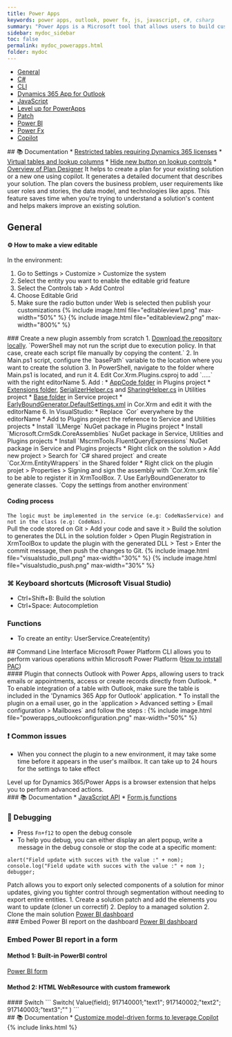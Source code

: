```yaml
---
title: Power Apps
keywords: power apps, outlook, power fx, js, javascript, c#, csharp
summary: "Power Apps is a Microsoft tool that allows users to build custom applications, simplify business processes, and enhance productivity across an organization. It connects to various data sources, enabling real-time data interaction and app development without extensive coding"
sidebar: mydoc_sidebar
toc: false
permalink: mydoc_powerapps.html
folder: mydoc
---
```


<ul id="profileTabs" class="nav nav-tabs">
    <li class="active"><a class="noCrossRef" href="#general" data-toggle="tab">General</a></li>
    <li><a class="noCrossRef" href="#csharp" data-toggle="tab">C#</a></li>
    <li><a class="noCrossRef" href="#cli" data-toggle="tab">CLI</a></li>
    <li><a class="noCrossRef" href="#dynamics-app-outlook" data-toggle="tab">Dynamics 365 App for Outlook</a></li>
    <li><a class="noCrossRef" href="#javascript" data-toggle="tab">JavaScript</a></li>
    <li><a class="noCrossRef" href="#levelup" data-toggle="tab">Level up for PowerApps</a></li>
    <li><a class="noCrossRef" href="#patch" data-toggle="tab">Patch</a></li>
    <li><a class="noCrossRef" href="#power-bi" data-toggle="tab">Power BI</a></li>
    <li><a class="noCrossRef" href="#power-fx" data-toggle="tab">Power Fx</a></li>
    <li><a class="noCrossRef" href="#copilot" data-toggle="tab">Copilot</a></li>
</ul>
  <div class="tab-content">
<div role="tabpanel" class="tab-pane active" id="general" markdown="1">
## 📚 Documentation
* <a href="https://learn.microsoft.com/en-us/power-apps/maker/data-platform/data-platform-restricted-entities" target="_blank" rel="noopener noreferrer">Restricted tables requiring Dynamics 365 licenses</a>
* <a href="https://mattruma.com/adventures-with-dataverse-virtual-tables-and-look-up-columns/?utm_source=substack&utm_medium=email" target="_blank" rel="noopener noreferrer">Virtual tables and lookup columns</a>
* <a href="https://orby.com.au/hide-new-button-on-lookup-controls-in-model-driven-apps-2/" target="_blank" rel="noopener noreferrer">Hide new button on lookup controls</a>
* <a href="https://learn.microsoft.com/en-us/power-apps/maker/plan-designer/plan-designer" target="_blank" rel="noopener noreferrer">Overview of Plan Designer</a>  
It helps to create a plan for your existing solution or a new one using copilot. It generates a detailed document that describes your solution. The plan covers the business problem, user requirements like user roles and stories, the data model, and technologies like apps. This feature saves time when you're trying to understand a solution's content and helps makers improve an existing solution.

## General
#### ⚙️ How to make a view editable
In the environment:
1. Go to Settings > Customize > Customize the system
2. Select the entity you want to enable the editable grid feature
3. Select the Controls tab > Add Control
4. Choose Editable Grid
5. Make sure the radio button under Web is selected then publish your customizations
{% include image.html file="editableview1.png" max-width="50%" %}
{% include image.html file="editableview2.png" max-width="800%" %}
</div>

<div role="tabpanel" class="tab-pane" id="csharp" markdown="1">
### Create a new plugin assembly from scratch
1. <a href="https://github.com/gedeontofidji/PowerShell/tree/main/CreateDynamicsPlugin" target="_blank" rel="noopener noreferrer">Download the repository locally</a>. `PowerShell may not run the script due to execution policy. In that case, create each script file manually by copying the content.`
2. In Main.ps1 script, configure the `basePath` variable to the location where you want to create the solution
3. In PowerShell, navigate to the folder where Main.ps1 is located, and run it
4. Edit Cor.Xrm.Plugins.csproj to add `<PropertyGroup><PostBuildEvent>.....</PostBuildEvent></PropertyGroup>` with the right editorName
5. Add :
* <a href="https://github.com/gedeontofidji/ClassLibrary_NetFramework/tree/main/CORE/Cor.Xrm/System/Cor.Xrm.Plugins/AppCode" target="_blank" rel="noopener noreferrer">AppCode folder</a> in Plugins project
* <a href="https://github.com/gedeontofidji/ClassLibrary_NetFramework/tree/main/CORE/Cor.Xrm/Shared/Cor.Xrm.Utilities/Extensions" target="_blank" rel="noopener noreferrer">Extensions folder</a>, <a href="https://github.com/gedeontofidji/ClassLibrary_NetFramework/blob/main/CORE/Cor.Xrm/Shared/Cor.Xrm.Utilities/SerializerHelper.cs" target="_blank" rel="noopener noreferrer">SerializerHelper.cs</a> and <a href="https://github.com/gedeontofidji/ClassLibrary_NetFramework/blob/main/CORE/Cor.Xrm/Shared/Cor.Xrm.Utilities/SharingHelper.cs" target="_blank" rel="noopener noreferrer">SharingHelper.cs</a> in Utilities project
* <a href="https://github.com/gedeontofidji/ClassLibrary_NetFramework/tree/main/CORE/Cor.Xrm/Shared/Cor.Xrm.Service/Base" target="_blank" rel="noopener noreferrer">Base folder</a> in Service project
* <a href="https://github.com/gedeontofidji/ClassLibrary_NetFramework/blob/main/CORE/Cor.Xrm/DLaB.EarlyBoundGenerator.DefaultSettings.xml" target="_blank" rel="noopener noreferrer">EarlyBoundGenerator.DefaultSettings.xml</a> in Cor.Xrm and edit it with the editorName
6. In VisualStudio: 
* Replace `Cor` everywhere by the editorName
* Add to Plugins project the reference to Service and Utilities projects
* Install `ILMerge` NuGet package in Plugins project
* Install `Microsoft.CrmSdk.CoreAssemblies` NuGet package in Service, Utilities and Plugins projects
* Install `MscrmTools.FluentQueryExpressions` NuGet package in Service and Plugins projects
* Right click on the solution > Add new project > Search for `C# shared project` and create `Cor.Xrm.EntityWrappers` in the Shared folder
* Right click on the plugin projet > Properties > Signing and sign the assembly with `Cor.Xrm.snk file` to be able to register it in XrmToolBox.
7. Use EarlyBoundGenerator to generate classes. `Copy the settings from another environment`

#### Coding process
`The logic must be implemented in the service (e.g: CodeNasService) and not in the class (e.g: CodeNas).`  
Pull the code stored on Git > Add your code and save it > Build the solution to generates the DLL in the solution folder > Open Plugin Registration in XrmToolBox to update the plugin with the generated DLL > Test > Enter the commit message, then push the changes to Git.
{% include image.html file="visualstudio_pull.png" max-width="30%" %}
{% include image.html file="visualstudio_push.png" max-width="30%" %}

### ⌘ Keyboard shortcuts (Microsoft Visual Studio)  
* Ctrl+Shift+B: Build the solution
* Ctrl+Space: Autocompletion

### Functions
* To create an entity: UserService.Create(entity)
</div>

<div role="tabpanel" class="tab-pane" id="cli" markdown="1">
## Command Line Interface  
Microsoft Power Platform CLI allows you to perform various operations within Microsoft Power Platform (<a href="https://learn.microsoft.com/fr-fr/power-platform/developer/cli/introduction?tabs=windows#install-power-platform-cli-for-windows" target="_blank" rel="noopener noreferrer">How to intstall PAC</a>)
</div>

<div role="tabpanel" class="tab-pane" id="dynamics-app-outlook" markdown="1">
#### Plugin that connects Outlook with Power Apps, allowing users to track emails or appointments, access or create records directly from Outlook.
* To enable integration of a table with Outlook, make sure the table is included in the 'Dynamics 365 App for Outlook' application.
* To install the plugin on a email user, go in the `application > Advanced setting > Email configuration > Mailboxes` and follow the steps :
{% include image.html file="powerapps_outlookconfiguration.png" max-width="50%" %}

### ❗ Common issues
* When you connect the plugin to a new environment, it may take some time before it appears in the user's mailbox. It can take up to 24 hours for the settings to take effect
</div>

<div role="tabpanel" class="tab-pane" id="levelup" markdown="1">
Level up for Dynamics 365/Power Apps is a browser extension that helps you to perform advanced actions.
</div>
  
<div role="tabpanel" class="tab-pane" id="javascript" markdown="1">
### 📚 Documentation
* <a href="https://learn.microsoft.com/en-us/power-apps/developer/model-driven-apps/clientapi/reference" target="_blank" rel="noopener noreferrer">JavaScript API</a>
* <a href="https://github.com/gedeontofidji/JavaScript/blob/main/Shared/Form.js" target="_blank" rel="noopener noreferrer">Form.js functions</a>

### 🐞 Debugging
* Press `Fn+f12` to open the debug console
* To help you debug, you can either display an alert popup, write a message in the debug console or stop the code at a specific moment:
```
alert("Field update with succes with the value :" + nom);
console.log("Field update with succes with the value :" + nom );
debugger;
```
</div>

<div role="tabpanel" class="tab-pane" id="patch" markdown="1">
Patch allows you to export only selected components of a solution for minor updates, giving you tighter control through segmentation without needing to export entire entities.
1. Create a solution patch and add the elements you want to update (cloner un correctif)
2. Deploy to a managed solution
2. Clone the main solution
<a href="https://learn.microsoft.com/fr-fr/dynamics365/customerengagement/on-premises/customize/use-segmented-solutions-patches-simplify-updates?view=op-9-1" target="_blank" rel="noopener noreferrer">Power BI dashboard</a>
</div>

<div role="tabpanel" class="tab-pane" id="power-bi" markdown="1">    
### Embed Power BI report on the dashboard
<a href="https://learn.microsoft.com/en-us/power-apps/user/add-powerbi-dashboards" target="_blank" rel="noopener noreferrer">Power BI dashboard</a>

### Embed Power BI report in a form
#### Method 1: Built-in PowerBI control
<a href="https://learn.microsoft.com/en-us/power-apps/maker/model-driven-apps/embed-powerbi-report-in-system-form" target="_blank" rel="noopener noreferrer">Power BI form</a>  
#### Method 2: HTML WebResource with custom framework
</div>

<div role="tabpanel" class="tab-pane" id="power-fx" markdown="1">
#### Switch
```
Switch(
Value(field);
917140001;"text1";
917140002;"text2";
917140003;"text3";""
)
```
</div>

<div role="tabpanel" class="tab-pane" id="copilot" markdown="1">
## 📚 Documentation
* <a href="https://www.microsoft.com/en-us/power-platform/blog/power-apps/customize-model-driven-forms-to-leverage-copilot-studio-content-preview/" target="_blank" rel="noopener noreferrer">Customize model-driven forms to leverage Copilot</a>
</div>
</div>
{% include links.html %}
